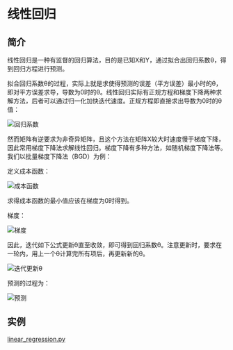 # 线性回归

## 简介

线性回归是一种有监督的回归算法，目的是已知X和Y，通过拟合出回归系数θ，得到回归方程进行预测。

拟合回归系数θ的过程，实际上就是求使得预测的误差（平方误差）最小时的θ，即对平方误差求导，导数为0时的θ。线性回归实际有正规方程和梯度下降两种求解方法，后者可以通过归一化加快迭代速度。正规方程即直接求出导数为0时的θ值：

![回归系数](http://ww1.sinaimg.cn/large/96803f81ly1fze1s7vej2j206a00y0sk.jpg)

然而矩阵有逆要求为非奇异矩阵，且这个方法在矩阵X较大时速度慢于梯度下降，因此常用梯度下降法求解线性回归。梯度下降有多种方法，如随机梯度下降法等。我们以批量梯度下降法（BGD）为例：

定义成本函数：

![成本函数](http://ww1.sinaimg.cn/large/96803f81ly1fze1zdopk1j20bj03fmx5.jpg)

求得成本函数的最小值应该在梯度为0时得到。

梯度：

![梯度](http://ww1.sinaimg.cn/large/96803f81ly1fze21hsecrj202p02cglf.jpg)

因此，迭代如下公式更新θ直至收敛，即可得到回归系数θ。注意更新时，要求在一轮内，用上一个θ计算完所有项后，再更新新的θ。

![迭代更新θ](http://ww1.sinaimg.cn/large/96803f81ly1fzeeypp088j20e604j74f.jpg)

预测的过程为：

![预测](http://ww1.sinaimg.cn/large/96803f81ly1fzfl3r7b3vj205b01t3yc.jpg)

## 实例

[linear_regression.py](https://github.com/Niuyuhang03/MachineLearning/blob/master/linear_regression/linear_regression.py)